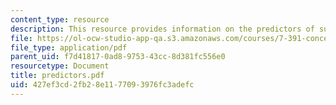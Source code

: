 ```yaml
---
content_type: resource
description: This resource provides information on the predictors of success in college.
file: https://ol-ocw-studio-app-qa.s3.amazonaws.com/courses/7-391-concept-centered-teaching-spring-2006/427ef3cd2fb28e1177093976fc3adefc_predictors.pdf
file_type: application/pdf
parent_uid: f7d41817-0ad8-9753-43cc-8d381fc556e0
resourcetype: Document
title: predictors.pdf
uid: 427ef3cd-2fb2-8e11-7709-3976fc3adefc
---
```

